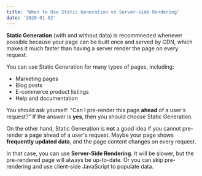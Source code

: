 ```yaml
---
title: 'When to Use Static Generation vs Server-side Rendering'
date: '2020-01-02'
---
```


**Static Generation** (with and without data) is recommneded whenever possible because your page can be built once and served by CDN, which makes it much faster than having a server render the page on every request.

You can use Static Generation for many types of pages, including:

- Marketing pages
- Blog posts
- E-commerce product listings
- Help and documentation

You should ask yourself: "Can I pre-render this page **ahead** of a user's request?" If the answer is **yes**, then you should choose Static Generation.

On the other hand, Static Generation is **not** a good idea if you cannot pre-render a page ahead of a user's request. Maybe your page shows **frequently updated data**, and the page content changes on every request.

In that case, you can use **Server-Side Rendering**. It will be slower, but the pre-rendered page will always be up-to-date. Or you can skip pre-rendering and use client-side JavaScript to populate data.
